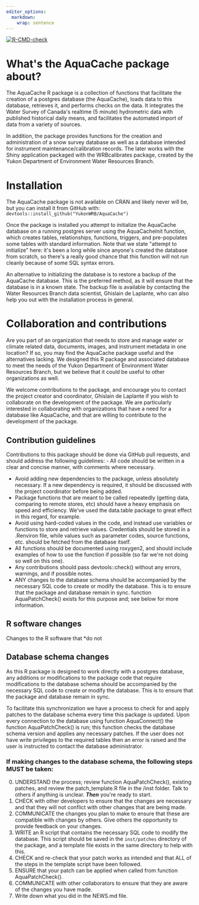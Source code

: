 ```yaml
---
editor_options: 
  markdown: 
    wrap: sentence
---
```


<!-- badges: start -->

[![R-CMD-check](https://github.com/YukonWRB/AquaCache/actions/workflows/R-CMD-check.yaml/badge.svg)](https://github.com/YukonWRB/AquaCache/actions/workflows/R-CMD-check.yaml)

<!-- badges: end -->

# What's the AquaCache package about?

The AquaCache R package is a collection of functions that facilitate the creation of a postgres database (the AquaCache), loads data to this database, retrieves it, and performs checks on the data.
It integrates the Water Survey of Canada's realtime (5 minute) hydrometric data with published historical daily means, and facilitates the automated import of data from a variety of sources.

In addition, the package provides functions for the creation and administration of a snow survey database as well as a database intended for instrument maintenance/calibration records.
The later works with the Shiny application packaged with the WRBcalibrates package, created by the Yukon Department of Environment Water Resources Branch.

# Installation

The AquaCache package is not available on CRAN and likely never will be, but you can install it from GitHub with: `devtools::install_github("YukonWRB/AquaCache")`

Once the package is installed you attempt to initialize the AquaCache database on a running postgres server using the AquaCacheInit function, which creates tables, relationships, functions, triggers, and pre-populates some tables with standard information.
Note that we state "attempt to initialize" here: it's been a long while since anyone's created the database from scratch, so there's a really good chance that this function will not run cleanly because of some SQL syntax errors.

An alternative to initializing the database is to restore a backup of the AquaCache database.
This is the preferred method, as it will ensure that the database is in a known state.
The backup file is available by contacting the Water Resources Branch data scientist, Ghislain de Laplante, who can also help you out with the installation process in general.

# Collaboration and contributions

Are you part of an organization that needs to store and manage water or climate related data, documents, images, and instrument metadata in one location?
If so, you may find the AquaCache package useful and the alternatives lacking.
We designed this R package and associated database to meet the needs of the Yukon Department of Environment Water Resources Branch, but we believe that it could be useful to other organizations as well.

We welcome contributions to the package, and encourage you to contact the project creator and coordinator, Ghislain de Laplante if you wish to collaborate on the development of the package.
We are particularly interested in collaborating with organizations that have a need for a database like AquaCache, and that are willing to contribute to the development of the package.

## Contribution guidelines

Contributions to this package should be done via GitHub pull requests, and should address the following guidelines: - All code should be written in a clear and concise manner, with comments where necessary.
- Avoid adding new dependencies to the package, unless absolutely necessary.
If a new dependency is required, it should be discussed with the project coordinator before being added.
- Package functions that are meant to be called repeatedly (getting data, comparing to remote stores, etc) should have a heavy emphasis on speed and efficiency.
We've used the data.table package to great effect in this regard, for example.
- Avoid using hard-coded values in the code, and instead use variables or functions to store and retrieve values.
Credentials should be stored in a .Renviron file, while values such as parameter codes, source functions, etc. should be fetched from the database itself.
- All functions should be documented using roxygen2, and should include examples of how to use the function if possible (so far we're not doing so well on this one).
- Any contributions should pass devtools::check() without any errors, warnings, and if possible notes.
- ANY changes to the database schema should be accompanied by the necessary SQL code to create or modify the database.
This is to ensure that the package and database remain in sync.
function AquaPatchCheck() exists for this purpose and; see below for more information.

## R software changes

Changes to the R software that \*do not

## Database schema changes

As this R package is designed to work directly with a postgres database, any additions or modifications to the package code that require modifications to the database schema should be accompanied by the necessary SQL code to create or modify the database.
This is to ensure that the package and database remain in sync.

To facilitate this synchronization we have a process to check for and apply patches to the database schema every time this package is updated.
Upon every connection to the database using function AquaConnect() the function AquaPatchCheck() is run; this function checks the database schema version and applies any necessary patches.
If the user does not have write privileges to the required tables then an error is raised and the user is instructed to contact the database administrator.

### If making changes to the database schema, the following steps MUST be taken:

0.  UNDERSTAND the process; review function AquaPatchCheck(), existing patches, and review the patch_template.R file in the /inst folder. Talk to others if anything is unclear. ***Then*** you're ready to start.
1.  CHECK with other developers to ensure that the changes are necessary and that they will not conflict with other changes that are being made.
2.  COMMUNICATE the changes you plan to make to ensure that these are compatible with changes by others. Give others the opportunity to provide feedback on your changes.
3.  WRITE an R script that contains the necessary SQL code to modify the database. This script should be saved in the `inst/patches` directory of the package, and a template file exists in the same directory to help with this.
4.  CHECK and re-check that your patch works as intended and that ALL of the steps in the template script have been followed.
5.  ENSURE that your patch can be applied when called from function AquaPatchCheck().
6.  COMMUNICATE with other collaborators to ensure that they are aware of the changes you have made.
7.  Write down what you did in the NEWS.md file.
